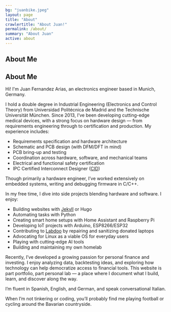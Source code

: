 ```yaml
---
bg: "juanbike.jpeg"
layout: page
title: "About"
crawlertitle: "About Juan!"
permalink: /about/
summary: "About Juan"
active: about
---
```


## About Me

## About Me

Hi! I'm Juan Fernandez Arias, an electronics engineer based in Munich, Germany.

I hold a double degree in Industrial Engineering (Electronics and Control Theory) from Universidad Politécnica de Madrid and the Technische Universität München. Since 2013, I’ve been developing cutting-edge medical devices, with a strong focus on hardware design — from requirements engineering through to certification and production. My experience includes:

- Requirements specification and hardware architecture  
- Schematic and PCB design (with DFM/DFT in mind)  
- PCB bring-up and testing  
- Coordination across hardware, software, and mechanical teams  
- Electrical and functional safety certification  
- IPC Certified Interconnect Designer ([CID](https://www.ipc.org/ipc-designer-certification-program))

Though primarily a hardware engineer, I’ve worked extensively on embedded systems, writing and debugging firmware in C/C++.

In my free time, I dive into side projects blending hardware and software. I enjoy:

- Building websites with [Jekyll](http://jekyllrb.com/) or Hugo  
- Automating tasks with Python  
- Creating smart home setups with Home Assistant and Raspberry Pi  
- Developing IoT projects with Arduino, ESP8266/ESP32  
- Contributing to [Labdoo](https://www.labdoo.org/) by repairing and sanitizing donated laptops  
- Advocating for Linux as a viable OS for everyday users  
- Playing with cutting-edge AI tools  
- Building and maintaining my own homelab

Recently, I’ve developed a growing passion for personal finance and investing. I enjoy analyzing data, backtesting ideas, and exploring how technology can help democratize access to financial tools. This website is part portfolio, part personal lab — a place where I document what I build, learn, and discover along the way.

I’m fluent in Spanish, English, and German, and speak conversational Italian.

When I’m not tinkering or coding, you’ll probably find me playing football or cycling around the Bavarian countryside.



